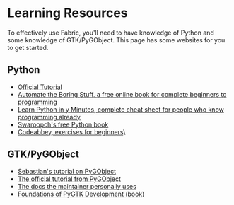# Learning Resources

To effectively use Fabric, you'll need to have knowledge of Python and some knowledge of GTK/PyGObject. This page has some websites for you to get started.

## Python
-   [Official Tutorial](https://docs.python.org/3/tutorial/)
-   [Automate the Boring Stuff, a free online book for complete beginners to programming](https://automatetheboringstuff.com/)
-   [Learn Python in y Minutes, complete cheat sheet for people who know programming already](https://learnxinyminutes.com/docs/python3/)
-   [Swaroopch's free Python book](http://python.swaroopch.com/)
-   [Codeabbey, exercises for beginners](http://www.codeabbey.com/)\

## GTK/PyGObject
- [Sebastian's tutorial on PyGObject](https://python-gtk-3-tutorial.readthedocs.io/en/latest/)
- [The official tutorial from PyGObject](https://gnome.pages.gitlab.gnome.org/pygobject/)
- [The docs the maintainer personally uses](https://lazka.github.io/pgi-docs/)
- [Foundations of PyGTK Development (book)](https://link.springer.com/book/10.1007/978-1-4842-4179-0)